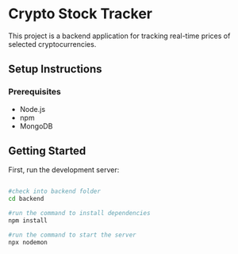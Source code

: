 # Crypto Stock Tracker

This project is a backend application for tracking real-time prices of selected cryptocurrencies.

## Setup Instructions

### Prerequisites

- Node.js
- npm
- MongoDB


## Getting Started

First, run the development server:

```bash

#check into backend folder
cd backend

#run the command to install dependencies
npm install

#run the command to start the server
npx nodemon 
```
